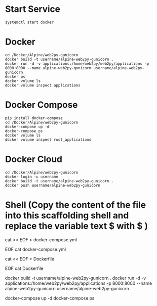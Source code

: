 # Start Service
	systemctl start docker

# Docker
	cd /Docker/Alpine/web2py-gunicorn
	docker build -t username/alpine-web2py-gunicorn .
	docker run -d -v applications:/home/web2py/web2py/applications -p 8000:8000 --name alpine-web2py-gunicorn username/alpine-web2py-gunicorn
	docker ps 
	docker volume ls
	docker volume inspect applications

# Docker Compose
	pip install docker-compose
	cd /Docker/Alpine/web2py-gunicorn
	docker-compose up -d
	docker-compose ps
	docker volume ls
	docker volume inspect root_applications

# Docker Cloud
	cd /Docker/Alpine/web2py-gunicorn
	docker login -u username
	docker build -t username/alpine-web2py-gunicorn .
	docker push username/alpine-web2py-gunicorn

# Shell (Copy the content of the file into this scaffolding shell and replace the variable text $ with \$ )
cat << EOF > docker-compose.yml

EOF
cat docker-compose.yml

cat << EOF > Dockerfile

EOF
cat Dockerfile

docker build -t username/alpine-web2py-gunicorn .
docker run -d -v applications:/home/web2py/web2py/applications -p 8000:8000 --name alpine-web2py-gunicorn username/alpine-web2py-gunicorn

docker-compose up -d
docker-compose ps
